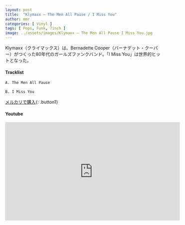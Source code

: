 ```yaml
---
layout: post
title:  "Klymaxx – The Men All Pause / I Miss You"
author: mmr
categories: [ Vinyl ]
tags: [ Pops, Funk, 7inch ]
image: ../assets/images/Klymaxx – The Men All Pause I Miss You.jpg
---
```


Klymaxx（クライマックス）は、Bernadette Cooper（バーナデット・クーパー）がつくった80年代のガールズファンクバンド。「I Miss You」は世界的ヒットとなった。

#### Tracklist
```md
A. The Men All Pause

B. I Miss You
```

[メルカリで購入](https://jp.mercari.com/item/m95900301247?afid=6142608987){: .button1}

#### Youtube
<iframe width="560" height="315" src="https://www.youtube.com/embed/34QVPwRLRKU?si=pw3jgVN8_rSsYqFX" title="YouTube video player" frameborder="0" allow="accelerometer; autoplay; clipboard-write; encrypted-media; gyroscope; picture-in-picture; web-share" referrerpolicy="strict-origin-when-cross-origin" allowfullscreen></iframe>